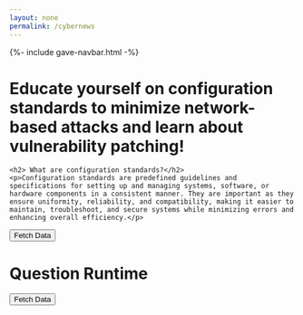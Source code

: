 ```yaml
---
layout: none
permalink: /cybernews
---
```


{%- include gave-navbar.html -%}

<html lang="en">
<head>
    <meta charset="UTF-8">
    <meta name="viewport" content="width=device-width, initial-scale=1.0">
    <title>Network Security Education</title>
    <link rel="stylesheet" href="style1.css">
</head>
<body>
    <h1>Educate yourself on configuration standards to minimize network-based attacks and learn about vulnerability patching!</h1>

    <h2> What are configuration standards?</h2>
    <p>Configuration standards are predefined guidelines and specifications for setting up and managing systems, software, or hardware components in a consistent manner. They are important as they ensure uniformity, reliability, and compatibility, making it easier to maintain, troubleshoot, and secure systems while minimizing errors and enhancing overall efficiency.</p>

</body>
</html>

<button id="fetchButton">Fetch Data</button>
<div id="result"></div>

# Question Runtime
<button id="fetchButton">Fetch Data</button>
<div id="result"></div>

<script>
    document.getElementById('fetchButton').addEventListener('click', function() {
        const baseURL = "https://gave.stu.nighthawkcodingsociety.com/api/questions/course";
        const course = "ubu20"; // Replace with the actual course value
        const url = `${baseURL}/${course}`;
        fetch(url, {
            method: 'GET',
            headers: {
                'Content-Type': 'application/json',
            },
        })
        .then(response => {
            if (!response.ok) {
                throw new Error('Network response was not ok');
            }
            return response.json();
        })
        .then(data => {
            // Create a table
            let table = "<table border='1'><tr><th>ID</th><th>Question</th><th>Answer 1</th><th>Answer 2</th><th>Answer 3</th><th>Answer 4</th><th>Correct Answer</th><th>Difficulty</th><th>Unit</th><th>Points</th></tr>";
            
            // Insert data into the table
            data.forEach(item => {
                table += `<tr>
                    <td>${item.id}</td>
                    <td>${item.severity}</td>
                    <td>${item.title}</td>
                    <td>${item.description}</td>
                    <td>${item.iacontrols}</td>
                    <td>${item.ruleID}</td>
                    <td>${item.fixid}</td>
                    <td>${item.fixtext}</td>
                    <td>${item.checkid}</td>
                    <td>${item.checktext}</td>
                </tr>`;
            });

            table += "</table>";

            // Display the table
            document.getElementById('result').innerHTML = table;
        })
        .catch(error => {
            console.error('There has been a problem with your fetch operation:', error);
            document.getElementById('result').textContent = 'Error: ' + error.message;
        });
    });
</script>








